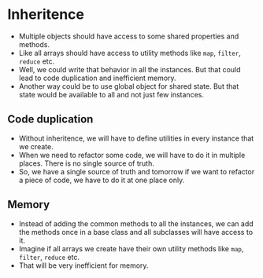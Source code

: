 # Inheritence

- Multiple objects should have access to some shared properties and methods.
- Like all arrays should have access to utility methods like `map`, `filter`, `reduce` etc.
- Well, we could write that behavior in all the instances. But that could lead to code duplication and inefficient memory.
- Another way could be to use global object for shared state. But that state would be available to all and not just few instances.

## Code duplication

- Without inheritence, we will have to define utilities in every instance that we create.
- When we need to refactor some code, we will have to do it in multiple places. There is no single source of truth.
- So, we have a single source of truth and tomorrow if we want to refactor a piece of code, we have to do it at one place only.


## Memory

- Instead of adding the common methods to all the instances, we can add the methods once in a base class and all subclasses will have access to it.
- Imagine if all arrays we create have their own utility methods like `map`, `filter`, `reduce` etc.
- That will be very inefficient for memory.
